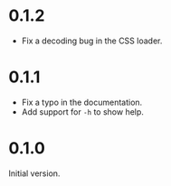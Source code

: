 # 0.1.2

- Fix a decoding bug in the CSS loader.

# 0.1.1

- Fix a typo in the documentation.
- Add support for `-h` to show help.

# 0.1.0

Initial version.

